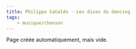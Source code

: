 ```yaml
---
title: Philippe Cataldo - Les divas du dancing
tags:
    - musique/chanson
---
```


Page créée automatiquement, mais vide.
